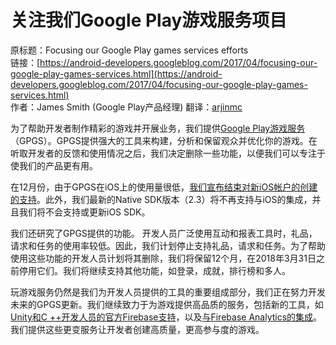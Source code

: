 # 关注我们Google Play游戏服务项目

原标题：Focusing our Google Play games services efforts  
链接：[https://android-developers.googleblog.com/2017/04/focusing-our-google-play-games-services.html](https://android-developers.googleblog.com/2017/04/focusing-our-google-play-games-services.html)  
作者：James Smith (Google Play产品经理)
翻译：[arjinmc](https://github.com/arjinmc)  

为了帮助开发者制作精彩的游戏并开展业务，我们提供[Google Play游戏服务](https://developers.google.com/games/services/)（GPGS）。GPGS提供强大的工具来构建，分析和保留观众并优化你的游戏。在听取开发者的反馈和使用情况之后，我们决定删除一些功能，以便我们可以专注于使我们的产品更有用。

在12月份，由于GPGS在iOS上的使用量很低，[我们宣布结束对新iOS帐户的创建的支持](https://android-developers.googleblog.com/2016/12/games-authentication-adopting-google.html)。此外，我们最新的Native SDK版本（2.3）将不再支持与iOS的集成，并且我们将不会支持或更新iOS SDK。

我们还研究了GPGS提供的功能。 开发人员广泛使用互动和报表工具时，礼品，请求和任务的使用率较低。因此，我们计划停止支持礼品，请求和任务。为了帮助使用这些功能的开发人员计划将其删除，我们将保留12个月，在2018年3月31日之前停用它们。我们将继续支持其他功能，如登录，成就，排行榜和多人。

玩游戏服务仍然是我们为开发人员提供的工具的重要组成部分，我们正在努力开发未来的GPGS更新。我们继续致力于为游戏提供高品质的服务，包括新的工具，如[Unity和C ++开发人员的官方Firebase支持](https://firebase.googleblog.com/2017/02/supercharge-your-games-with-firebase.html)，以及[与Firebase Analytics的集成](https://firebase.google.com/support/guides/integrate-play-games)。我们提供这些更变服务让开发者创建高质量，更高参与度的游戏。



